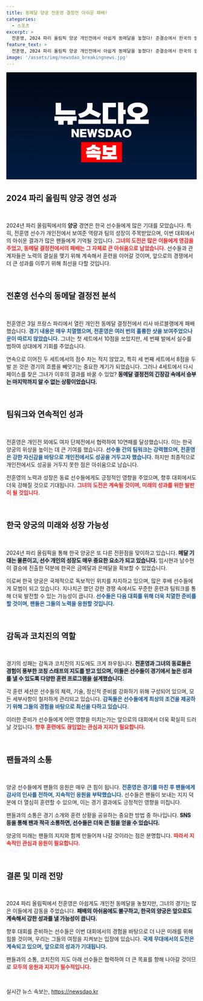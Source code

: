 ```yaml
---
title: 동메달 양궁 전훈영 결정전 아쉬운 패배!
categories:
  - 스포츠
excerpt: >
  전훈영, 2024 파리 올림픽 양궁 개인전에서 아쉽게 동메달을 놓쳤다! 준결승에서 한국의 임시현에 이어 동메달 결정전에서 프랑스의 바르블랭에게 패배하며 금메달과 은메달을 확보한 한국 팀과 함께하지 못했다.
feature_text: >
  전훈영, 2024 파리 올림픽 양궁 개인전에서 아쉽게 동메달을 놓쳤다! 준결승에서 한국의 임시현에 이어 동메달 결정전에서 프랑스의 바르블랭에게 패배하며 금메달과 은메달을 확보한 한국 팀과 함께하지 못했다.
image: '/assets/img/newsdao_breakingnews.jpg'
---
```


<p><img src="/assets/img/newsdao_breakingnews.jpg" alt="implanttips 속보" /></p>

<h2 data-ke-size="size26">2024 파리 올림픽 양궁 경연 성과</h2>

<p data-ke-size="size16">&nbsp;</p>

<p>2024년 파리 올림픽에서의 <b>양궁</b> 경연은 한국 선수들에게 많은 기대를 모았습니다. 특히, 전훈영 선수가 개인전에서 보여준 역량과 팀의 성장이 주목받았으며, 이번 대회에서의 아쉬운 결과가 많은 팬들에게 기억될 것입니다. <b><span style="color: #ee2323;">그녀의 도전은 많은 이들에게 영감을 주었고, 동메달 결정전에서의 패배는 그 자체로 큰 아쉬움으로 남았습니다.</span></b> 선수들과 관계자들은 노력의 결실을 맺기 위해 계속해서 훈련을 이어갈 것이며, 앞으로의 경쟁에서 더 큰 성과를 이루기 위해 최선을 다할 것입니다.</p>

<p data-ke-size="size16">&nbsp;</p>

<h2 data-ke-size="size26">전훈영 선수의 동메달 결정전 분석</h2>

<p data-ke-size="size16">&nbsp;</p>

<p>전훈영은 3일 프랑스 파리에서 열린 개인전 동메달 결정전에서 리사 바르블랭에게 패배했습니다. <b><span style="color: #1a5490;">경기 내용은 매우 치열했으며, 전훈영은 여러 번의 훌륭한 샷을 보여주었으나 운이 따르지 않았습니다.</span></b> 그녀는 첫 세트에서 10점을 쏘았지만, 세 번째 발에서 실수를 범하여 상대에게 기회를 주었습니다. </p>

<p>연속으로 이어진 두 세트에서의 점수 차는 적지 않았고, 특히 세 번째 세트에서 8점을 두 발 쏜 것은 경기의 흐름을 빼앗기는 중요한 계기가 되었습니다. 그러나 4세트에서 다시 페이스를 찾은 그녀가 이후의 결과를 바꿀 수 있었? <b><span style="background-color: #21538527;">동메달 결정전의 긴장감 속에서 승부는 마지막까지 알 수 없는 상황이었습니다.</span></b> </p>

<p data-ke-size="size16">&nbsp;</p>

<h2 data-ke-size="size26">팀워크와 연속적인 성과</h2>

<p data-ke-size="size16">&nbsp;</p>

<p>전훈영은 개인전 외에도 여자 단체전에서 협력하여 10연패를 달성했습니다. 이는 한국 양궁의 위상을 높이는 데 큰 기여를 했습니다. <b><span style="color: #1a5490;">선수들 간의 팀워크는 강력했으며, 전훈영은 강한 자신감을 바탕으로 개인전에서도 성공을 거두고자 했습니다.</span></b> 하지만 최종적으로 개인전에서도 성공을 거두지 못한 점은 아쉬움으로 남습니다.</p>

<p>전훈영의 노력과 성장은 동료 선수들에게도 긍정적인 영향을 주었으며, 향후 대회에서도 더욱 강해질 것으로 기대됩니다. <b><span style="color: #ee2323;">그녀의 도전은 계속될 것이며, 미래의 성과를 위한 발판이 될 것입니다.</span></b></p>

<p data-ke-size="size16">&nbsp;</p>

<h2 data-ke-size="size26">한국 양궁의 미래와 성장 가능성</h2>

<p data-ke-size="size16">&nbsp;</p>

<p>2024년 파리 올림픽을 통해 한국 양궁은 또 다른 전환점을 맞이하고 있습니다. <b><span style="background-color: #21538527;">메달 기대는 물론이고, 선수 개인의 성장도 매우 중요한 요소가 되고 있습니다.</span></b> 임시현과 남수현이 결승에 진출한 덕분에 한국은 금메달과 은메달을 확보할 수 있었습니다. </p>

<p>이로써 한국 양궁은 국제적으로 독보적인 위치를 차지하고 있으며, 많은 후배 선수들에게 모범이 되고 있습니다. 지나치곤 했던 강한 경쟁 속에서도 꾸준한 훈련과 팀워크를 통해 더욱 발전할 수 있는 가능성이 큽니다. <b><span style="color: #1a5490;">선수들은 다음 대회를 위해 더욱 치열한 준비를 할 것이며, 팬들은 그들의 노력을 응원할 것입니다.</span></b></p>

<p data-ke-size="size16">&nbsp;</p>

<h2 data-ke-size="size26">감독과 코치진의 역할</h2>

<p data-ke-size="size16">&nbsp;</p>

<p>경기의 성패는 감독과 코치진의 지도에도 크게 좌우됩니다. <b><span style="background-color: #21538527;">전훈영과 그녀의 동료들은 경험이 풍부한 코칭 스태프의 지도를 받고 있으며, 이들은 선수들이 경기에서 높은 성과를 낼 수 있도록 다양한 훈련 프로그램을 설계했습니다.</span></b> </p>

<p>각 훈련 세션은 선수들의 체력, 기술, 정신적 준비를 강화하기 위해 구성되어 있으며, 모든 세부사항이 철저하게 관리되고 있습니다. <b><span style="color: #1a5490;">감독들은 선수들에게 최상의 조건을 제공하기 위해 그들의 경험을 바탕으로 최선을 다하고 있습니다.</span></b> </p>

<p>이러한 준비가 선수들에게 어떤 영향을 미치는가는 앞으로의 대회에서 더욱 확실히 드러날 것입니다. <b><span style="color: #ee2323;">향후 훈련에도 끊임없는 관심과 지지가 필요합니다.</span></b></p>

<p data-ke-size="size16">&nbsp;</p>

<h2 data-ke-size="size26">팬들과의 소통</h2>

<p data-ke-size="size16">&nbsp;</p>

<p>양궁 선수들에게 팬들의 응원은 매우 큰 힘이 됩니다. <b><span style="color: #1a5490;">전훈영은 경기를 마친 후 팬들에게 감사의 인사를 전하며, 지속적인 응원을 부탁했습니다.</span></b> 선수들은 팬들이 보내는 지지 덕분에 더 열심히 훈련할 수 있으며, 이는 경기 결과에도 긍정적인 영향을 미칩니다. </p>

<p>팬들과의 소통은 경기 소개와 훈련 상황을 공유하는 중요한 방법 중 하나입니다. <b><span style="background-color: #21538527;">SNS 등을 통해 팬과 적극 소통하면, 선수들은 더욱 큰 힘을 얻을 수 있습니다.</span></b></p>

<p>양궁의 미래는 팬들의 지지와 함께 만들어져 나갈 것이라는 점은 분명합니다. <b><span style="color: #ee2323;">따라서 지속적인 관심과 응원이 필요합니다.</span></b></p>

<p data-ke-size="size16">&nbsp;</p>

<h2 data-ke-size="size26">결론 및 미래 전망</h2>

<p data-ke-size="size16">&nbsp;</p>

<p>2024 파리 올림픽에서 전훈영은 아쉽게도 개인전 동메달을 놓쳤지만, 그녀의 경기는 많은 이들에게 감동을 주었습니다. <b><span style="background-color: #21538527;">패배의 아쉬움에도 불구하고, 한국의 양궁은 앞으로도 계속해서 강한 성과를 낼 가능성이 큽니다.</span></b> </p>

<p>향후 대회를 준비하는 선수들은 이번 대회에서의 경험을 바탕으로 더 나은 미래를 위해 힘쓸 것이며, 우리는 그들의 여정을 지켜보는 입장에 있습니다. <b><span style="color: #1a5490;">국제 무대에서의 도전은 계속되고 있으며, 앞으로의 성과가 기대됩니다.</span></b> </p>

<p>팬들과의 소통, 코치진의 지도 아래 선수들은 협력하여 더 큰 목표를 향해 나아갈 것이므로 <b><span style="color: #ee2323;">모두의 응원과 지지가 필수적입니다.</span></b> </p>

<p data-ke-size="size16">&nbsp;</p>
실시간 뉴스 속보는, <a href="https://newsdao.kr" rel="dofollow">https://newsdao.kr</a>


